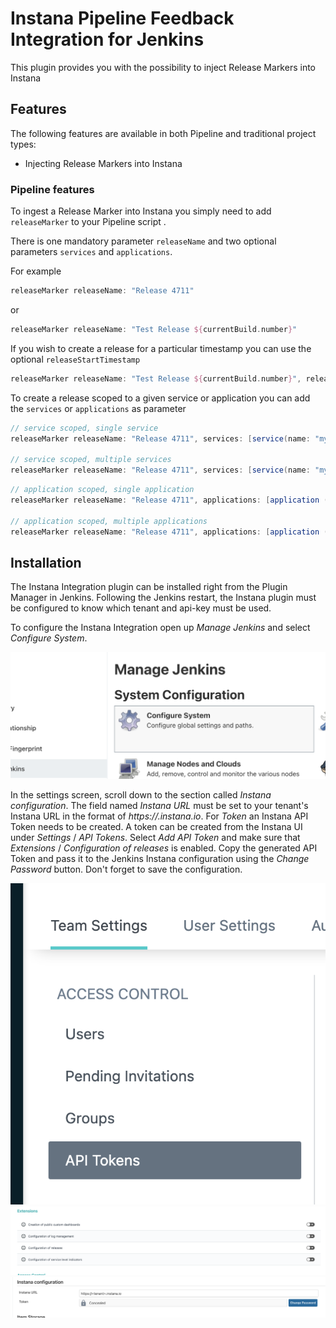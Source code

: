 # Instana Pipeline Feedback Integration for Jenkins

This plugin provides you with the possibility to inject Release Markers into Instana


## Features

The following features are available in both Pipeline and traditional
project types:

* Injecting Release Markers into Instana 

### Pipeline features
To ingest a Release Marker into Instana you simply need to add 
`releaseMarker` to your Pipeline script .

There is one mandatory parameter `releaseName` and two optional parameters `services` and `applications`.

For example
```groovy
releaseMarker releaseName: "Release 4711"
```
or 
```groovy
releaseMarker releaseName: "Test Release ${currentBuild.number}"
```

If you wish to create a release for a particular timestamp you can use the optional `releaseStartTimestamp`

```groovy
releaseMarker releaseName: "Test Release ${currentBuild.number}", releaseStartTimestamp: "1564486446000"
```

To create a release scoped to a given service or application you can add the `services` or `applications` as parameter

```groovy
// service scoped, single service
releaseMarker releaseName: "Release 4711", services: [service(name: "my-service")]

// service scoped, multiple services
releaseMarker releaseName: "Release 4711", services: [service(name: "my-service-1"), service(name: "my-service-2")]
```

```groovy
// application scoped, single application
releaseMarker releaseName: "Release 4711", applications: [application (name: "My Application")]

// application scoped, multiple applications
releaseMarker releaseName: "Release 4711", applications: [application (name: "My Application-1"), application (name: "My Application-2")]
```

## Installation

The Instana Integration plugin can be installed right from the Plugin Manager in Jenkins. Following the Jenkins restart, the Instana plugin must be configured to know which tenant and api-key must be used.

To configure the Instana Integration open up _Manage Jenkins_ and select _Configure System_.

![](settings1.png)

In the settings screen, scroll down to the section called _Instana configuration_. The field named _Instana URL_ must be set to your tenant's Instana URL in the format of _https://<tenant>.instana.io_. For _Token_ an Instana API Token needs to be created. A token can be created from the Instana UI under _Settings_ / _API Tokens_. Select _Add API Token_ and make sure that _Extensions_ / _Configuration of releases_ is enabled. Copy the generated API Token and pass it to the Jenkins Instana configuration using the _Change Password_ button. Don't forget to save the configuration.
  
![](settings3.png)
![](settings4.png)
![](settings2.png)
